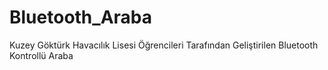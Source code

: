 # Bluetooth_Araba
Kuzey Göktürk Havacılık Lisesi Öğrencileri Tarafından Geliştirilen Bluetooth Kontrollü Araba
